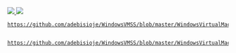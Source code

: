 

<a href="https://portal.azure.com/#create/Microsoft.Template/uri/https%3A%2F%2Fraw.githubusercontent.com%2Fadebisioje%2FWindowsVMSS%2Ftree%2Fmaster%2FWindowsVirtualMachineScaleSet%2FWindowsVirtualMachineScaleSet%2FTemplates%2FWindowsVirtualMachineScaleSet.json" target="_blank">
    <img src="http://azuredeploy.net/deploybutton.png"/>
    
    
<a href="https://portal.azure.com/#create/Microsoft.Template/uri/https%3A%2F%2Fraw.githubusercontent.com%2FAzure%2Fazure-quickstart-templates%2Fmaster%2F201-vmss-linux-nat%2Fazuredeploy.json" target="_blank">
    <img src="http://azuredeploy.net/deploybutton.png"/>
    
    https://github.com/adebisioje/WindowsVMSS/blob/master/WindowsVirtualMachineScaleSet/WindowsVirtualMachineScaleSet/Templates/WindowsVirtualMachineScaleSet.json
    
    
    https://github.com/adebisioje/WindowsVMSS/blob/master/WindowsVirtualMachineScaleSet/WindowsVirtualMachineScaleSet/Templates/WindowsVirtualMachineScaleSet.json
